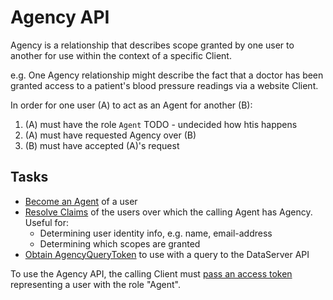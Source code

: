 # Agency API

Agency is a relationship that describes scope granted by one user to another for use within the context of a specific Client.

e.g. One Agency relationship might describe the fact that a doctor has been granted access to a patient's blood pressure readings via a website Client.

In order for one user (A) to act as an Agent for another (B):

1. (A) must have the role `Agent` TODO - undecided how htis happens
1. (A) must have requested Agency over (B)
1. (B) must have accepted (A)'s request



## Tasks

* [Become an Agent](become_an_agent.md) of a user
* [Resolve Claims](resolve_claims.md) of the users over which the calling Agent has Agency. Useful for:
    * Determining user identity info, e.g. name, email-address
    * Determining which scopes are granted
* [Obtain AgencyQueryToken](obtain_agencyquerytoken.md) to use with a query to the DataServer API

To use the Agency API, the calling Client must [pass an access token](../getting_started/authorization.md) representing a user with the role "Agent".
